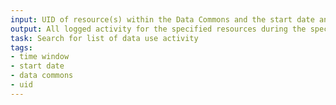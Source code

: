 ```yaml
---
input: UID of resource(s) within the Data Commons and the start date and end date of the time window of interest
output: All logged activity for the specified resources during the specified time window
task: Search for list of data use activity
tags:
- time window
- start date
- data commons
- uid
---
```

